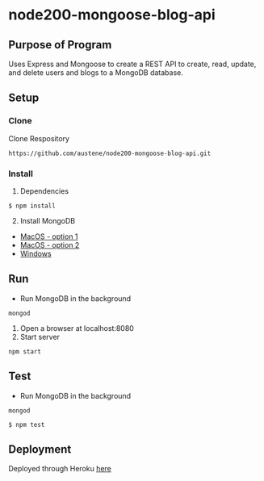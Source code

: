 # node200-mongoose-blog-api

## Purpose of Program
Uses Express and Mongoose to create a REST API to create, read, update, and delete users and blogs to a MongoDB database.


## Setup

### Clone
Clone Respository
```
https://github.com/austene/node200-mongoose-blog-api.git
```
### Install
1. Dependencies
```
$ npm install
```
2. Install MongoDB
* [MacOS - option 1](https://treehouse.github.io/installation-guides/mac/mongo-mac.html)
* [MacOS - option 2](https://docs.mongodb.com/master/tutorial/install-mongodb-on-os-x/)
* [Windows](https://docs.mongodb.com/master/tutorial/install-mongodb-on-windows/)

## Run
* Run MongoDB in the background
```
mongod
```
1. Open a browser at localhost:8080
2. Start server
```
npm start
```

## Test
* Run MongoDB in the background
```
mongod
```
```
$ npm test
```

## Deployment
Deployed through Heroku [here](https://ae-node200-mongoose-blog-api.herokuapp.com)